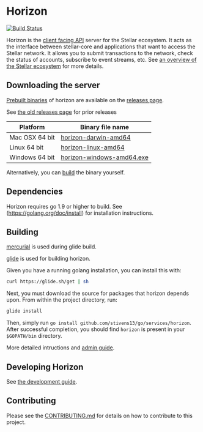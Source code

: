 # Horizon
[![Build Status](https://travis-ci.org/stellar/horizon.svg?branch=master)](https://travis-ci.org/stellar/horizon)

Horizon is the [client facing API](/docs) server for the Stellar ecosystem.  It acts as the interface between stellar-core and applications that want to access the Stellar network. It allows you to submit transactions to the network, check the status of accounts, subscribe to event streams, etc. See [an overview of the Stellar ecosystem](https://www.stellar.org/developers/guides/get-started/) for more details.

## Downloading the server
[Prebuilt binaries](https://github.com/stivens13/go/releases) of horizon are available on the
[releases page](https://github.com/stivens13/go/releases).

See [the old releases page](https://github.com/stellar/horizon/releases) for prior releases

| Platform       | Binary file name                                                                         |
|----------------|------------------------------------------------------------------------------------------|
| Mac OSX 64 bit | [horizon-darwin-amd64](https://github.com/stivens13/go/releases/download/horizon-v0.12.0-testing/horizon-v0.12.0-testing-darwin-amd64.tar.gz)      |
| Linux 64 bit   | [horizon-linux-amd64](https://github.com/stivens13/go/releases/download/horizon-v0.12.0-testing/horizon-v0.12.0-testing-linux-amd64.tar.gz)       |
| Windows 64 bit | [horizon-windows-amd64.exe](https://github.com/stivens13/go/releases/download/horizon-v0.12.0-testing/horizon-v0.12.0-testing-windows-amd64.zip) |

Alternatively, you can [build](#building) the binary yourself.

## Dependencies

Horizon requires go 1.9 or higher to build. See (https://golang.org/doc/install) for installation instructions.

## Building

[mercurial](https://www.mercurial-scm.org/) is used during glide build.

[glide](https://glide.sh/) is used for building horizon.

Given you have a running golang installation, you can install this with:

```bash
curl https://glide.sh/get | sh
```

Next, you must download the source for packages that horizon depends upon. From within the project directory, run:

```bash
glide install
```

Then, simply run `go install github.com/stivens13/go/services/horizon`.  After successful
completion, you should find `horizon` is present in your `$GOPATH/bin` directory.

More detailed intructions and [admin guide](internal/docs/reference/admin.md). 

## Developing Horizon

See [the development guide](internal/docs/developing.md).

## Contributing
Please see the [CONTRIBUTING.md](./CONTRIBUTING.md) for details on how to contribute to this project.
